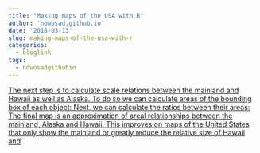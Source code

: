 ```yaml
---
title: "Making maps of the USA with R"
author: 'nowosad.github.io'
date: '2018-03-13'
slug: making-maps-of-the-usa-with-r
categories:
  - bloglink
tags:
  - nowosadgithubio
---
```


[The next step is to calculate scale relations between the mainland and Hawaii as well as Alaska. To do so we can calculate areas of the bounding box of each object: Next, we can calculate the ratios between their areas: The final map is an approximation of areal relationships between the mainland, Alaska and Hawaii. This improves on maps of the United States that only show the mainland or greatly reduce the relative size of Hawaii and<i class="fas fa-external-link-alt"></i>](https://nowosad.github.io/post/making-alternative-inset-maps-of-the-usa/)

